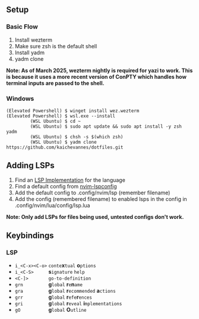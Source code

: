 ## Setup
### Basic Flow
1. Install wezterm
2. Make sure zsh is the default shell
3. Install yadm
4. yadm clone

**Note: As of March 2025, wezterm nightly is required for yazi to work. This is because it uses a more recent version of ConPTY which handles how terminal inputs are passed to the shell.**

### Windows
```
(Elevated Powershell) $ winget install wez.wezterm 
(Elevated Powershell) $ wsl.exe --install
         (WSL Ubuntu) $ cd ~
         (WSL Ubuntu) $ sudo apt update && sudo apt install -y zsh yadm 
         (WSL Ubuntu) $ chsh -s $(which zsh)
         (WSL Ubuntu) $ yadm clone https://github.com/kaichevannes/dotfiles.git
```
## Adding LSPs
1. Find an [LSP Implementation](https://microsoft.github.io/language-server-protocol/implementors/servers/) for the language
2. Find a default config from [nvim-lspconfig](https://github.com/neovim/nvim-lspconfig/blob/master/doc/configs.md)
3. Add the default config to .config/nvim/lsp (remember filename)
4. Add the config (remembered filename) to enabled lsps in the config in .config/nvim/lua/config/lsp.lua

**Note: Only add LSPs for files being used, untested configs don't work.**

## Keybindings
### LSP
- `i_<C-x><C-o>` `conte`**x**`tual` **o**`ptions`
- `i_<C-S>     ` **s**`ignature` `help`
- `<C-]>       ` `go-to-definition`
- `grn         ` **g**`lobal` **r**`e`**n**`ame`
- `gra         ` **g**`lobal` **r**`ecommended` **a**`ctions`
- `grr         ` **g**`lobal` **r**`efe`**r**`ences`
- `gri         ` **g**`lobal` **r**`eveal` **i**`mplementations`
- `gO          ` **g**`lobal` **O**`utline`
